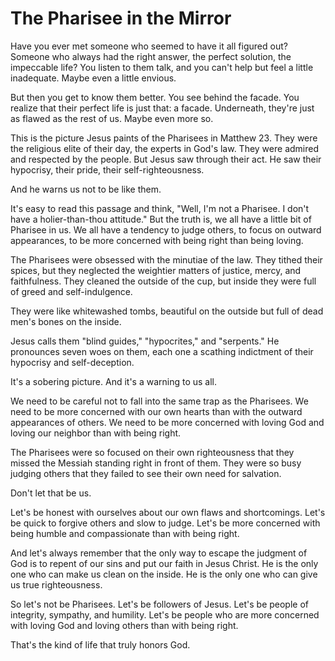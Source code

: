 # The Pharisee in the Mirror

Have you ever met someone who seemed to have it all figured out? Someone who always had the right answer, the perfect solution, the impeccable life? You listen to them talk, and you can't help but feel a little inadequate. Maybe even a little envious.

But then you get to know them better. You see behind the facade. You realize that their perfect life is just that: a facade. Underneath, they're just as flawed as the rest of us. Maybe even more so.

This is the picture Jesus paints of the Pharisees in Matthew 23. They were the religious elite of their day, the experts in God's law. They were admired and respected by the people. But Jesus saw through their act. He saw their hypocrisy, their pride, their self-righteousness.

And he warns us not to be like them.

It's easy to read this passage and think, "Well, I'm not a Pharisee. I don't have a holier-than-thou attitude." But the truth is, we all have a little bit of Pharisee in us. We all have a tendency to judge others, to focus on outward appearances, to be more concerned with being right than being loving.

The Pharisees were obsessed with the minutiae of the law. They tithed their spices, but they neglected the weightier matters of justice, mercy, and faithfulness. They cleaned the outside of the cup, but inside they were full of greed and self-indulgence.

They were like whitewashed tombs, beautiful on the outside but full of dead men's bones on the inside.

Jesus calls them "blind guides," "hypocrites," and "serpents." He pronounces seven woes on them, each one a scathing indictment of their hypocrisy and self-deception.

It's a sobering picture. And it's a warning to us all.

We need to be careful not to fall into the same trap as the Pharisees. We need to be more concerned with our own hearts than with the outward appearances of others. We need to be more concerned with loving God and loving our neighbor than with being right.

The Pharisees were so focused on their own righteousness that they missed the Messiah standing right in front of them. They were so busy judging others that they failed to see their own need for salvation.

Don't let that be us.

Let's be honest with ourselves about our own flaws and shortcomings. Let's be quick to forgive others and slow to judge. Let's be more concerned with being humble and compassionate than with being right.

And let's always remember that the only way to escape the judgment of God is to repent of our sins and put our faith in Jesus Christ. He is the only one who can make us clean on the inside. He is the only one who can give us true righteousness.

So let's not be Pharisees. Let's be followers of Jesus. Let's be people of integrity, sympathy, and humility. Let's be people who are more concerned with loving God and loving others than with being right.

That's the kind of life that truly honors God.
